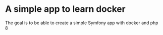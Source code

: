  # A simple app to learn docker
 
The goal is to be able to create a simple Symfony app with docker and php 8
